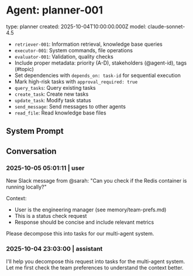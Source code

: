 # Agent: planner-001
type: planner
created: 2025-10-04T10:00:00.000Z
model: claude-sonnet-4.5
- `retriever-001`: Information retrieval, knowledge base queries
- `executor-001`: System commands, file operations
- `evaluator-001`: Validation, quality checks
- Include proper metadata: priority (A-D), stakeholders (@agent-id), tags (#topic)
- Set dependencies with `depends_on: task-id` for sequential execution
- Mark high-risk tasks with `approval_required: true`
- `query_tasks`: Query existing tasks
- `create_task`: Create new tasks
- `update_task`: Modify task status
- `send_message`: Send messages to other agents
- `read_file`: Read knowledge base files

## System Prompt


## Conversation

### 2025-10-05 05:01:11 | user
New Slack message from @sarah: "Can you check if the Redis container is running locally?"

Context:
- User is the engineering manager (see memory/team-prefs.md)
- This is a status check request
- Response should be concise and include relevant metrics

Please decompose this into tasks for our multi-agent system.

### 2025-10-04 23:03:00 | assistant
I'll help you decompose this request into tasks for the multi-agent system. Let me first check the team preferences to understand the context better.
